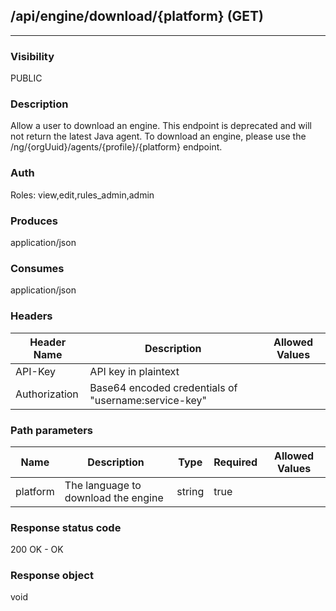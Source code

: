 ## /api/engine/download/{platform} (GET)
---
### Visibility
PUBLIC
### Description
Allow a user to download an engine. This endpoint is deprecated and will not return the latest Java agent. To download an engine, please use the /ng/{orgUuid}/agents/{profile}/{platform} endpoint.
### Auth
Roles: view,edit,rules_admin,admin
### Produces
application/json
### Consumes
application/json
### Headers
| Header Name | Description | Allowed Values |
| ----------- | ----------- | ----------- |
| API-Key | API key in plaintext |  |
| Authorization | Base64 encoded credentials of &quot;username:service-key&quot; |  |
### Path parameters
| Name | Description | Type | Required | Allowed Values |
| ----------- | ----------- | ----------- | ----------- | ----------- |
| platform | The language to download the engine | string | true |  |
### Response status code
200 OK - OK
### Response object
void
